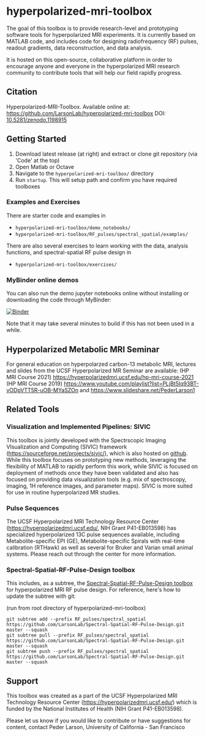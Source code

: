 # hyperpolarized-mri-toolbox

The goal of this toolbox is to provide research-level and prototyping software tools for hyperpolarized MRI experiments. It is currently based on MATLAB code, and includes code for designing radiofrequency (RF) pulses, readout gradients, data reconstruction, and data analysis.

It is hosted on this open-source, collaborative platform in order to encourage anyone and everyone in the hyperpolarized MRI research community to contribute tools that will help our field rapidly progress.

## Citation

Hyperpolarized-MRI-Toolbox.  Available online at: https://github.com/LarsonLab/hyperpolarized-mri-toolbox  DOI: [10.5281/zenodo.1198915](https://dx.doi.org/10.5281/zenodo.1198915)

## Getting Started

1. Download latest release (at right) and extract or clone git repository (via 'Code' at the top)
1. Open Matlab or Octave
1. Navigate to the `hyperpolarized-mri-toolbox/` directory 
1. Run `startup`.  This will setup path and confirm you have required toolboxes

### Examples and Exercises

There are starter code and examples in
* `hyperpolarized-mri-toolbox/demo_notebooks/` 
* `hyperpolarized-mri-toolbox/RF_pulses/spectral_spatial/examples/`

There are also several exercises to learn working with the data, analysis functions, and spectral-spatial RF pulse design in
* `hyperpolarized-mri-toolbox/exercises/` 

### MyBinder online demos

You can also run the demo jupyter notebooks online without installing or downloading the code through MyBinder:

[![Binder](https://mybinder.org/badge_logo.svg)](https://mybinder.org/v2/gh/LarsonLab/hyperpolarized-mri-toolbox/master?filepath=demo_notebooks)

Note that it may take several minutes to build if this has not been used in a while.

## Hyperpolarized Metabolic MRI Seminar

For general education on hyperpolarzed carbon-13 metabolic MRI, lectures and slides from the UCSF Hyperpolarized MR Seminar are available:
(HP MRI Course 2021) https://hyperpolarizedmri.ucsf.edu/hp-mri-course-2021
(HP MRI Course 2019) https://www.youtube.com/playlist?list=PLjBt5Iq93BT-vODpVTT5R-uOB-MYaSZOn
and https://www.slideshare.net/PederLarson1

## Related Tools

### Visualization and Implemented Pipelines: SIVIC

This toolbox is jointly developed with the Spectrscopic Imaging VIsualization and Computing (SIVIC) framework (https://sourceforge.net/projects/sivic/), which is also hosted on [github](https://github.com/SIVICLab/sivic).
While this toolbox focuses on prototyping new methods, leveraging the flexibility of MATLAB to rapidly perform this work, while SIVIC is focused on deployment of methods once they have been validated and also has focused on providing data visualization tools (e.g. mix of spectroscopy, imaging, 1H reference images, and parameter maps).  SIVIC is more suited for use in routine hyperpolarized MR studies.

### Pulse Sequences

The UCSF Hyperpolarized MRI Technology Resource Center (https://hyperpolarizedmri.ucsf.edu/, NIH Grant P41-EB013598) has specialized hyperpolarized 13C pulse sequences available, including Metabolite-specific EPI (GE), Metabolite-specific Spirals with real-time calibration (RTHawk) as well as several for Bruker and Varian small animal systems.  Please reach out through the center for more information.


### Spectral-Spatial-RF-Pulse-Design toolbox

This includes, as a subtree, the
[Spectral-Spatial-RF-Pulse-Design toolbox](https://github.com/LarsonLab/Spectral-Spatial-RF-Pulse-Design) for hyperpolarized MRI RF pulse design.  For reference, here's how to update the subtree with git:

(run from root directory of hyperpolarized-mri-toolbox)

    git subtree add --prefix RF_pulses/spectral_spatial https://github.com/LarsonLab/Spectral-Spatial-RF-Pulse-Design.git master --squash
    git subtree pull --prefix RF_pulses/spectral_spatial https://github.com/LarsonLab/Spectral-Spatial-RF-Pulse-Design.git master --squash
    git subtree push --prefix RF_pulses/spectral_spatial https://github.com/LarsonLab/Spectral-Spatial-RF-Pulse-Design.git master --squash

## Support

This toolbox was created as a part of the UCSF Hyperpolarized MRI Technology Resource Center (https://hyperpolarizedmri.ucsf.edu/) which is funded by the National Institutes of Health (NIH Grant P41-EB013598).

Please let us know if you would like to contribute or have suggestions for content, contact Peder Larson, University of California - San Francisco



